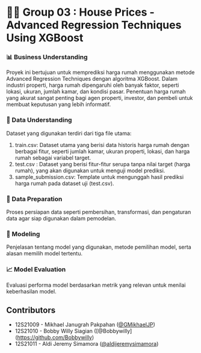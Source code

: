 # 👨‍💼 Group 03 : House Prices - Advanced Regression Techniques Using XGBoost

### 📊 Business Understanding

Proyek ini bertujuan untuk memprediksi harga rumah menggunakan metode Advanced Regression Techniques dengan algoritma XGBoost. 
Dalam industri properti, harga rumah dipengaruhi oleh banyak faktor, seperti lokasi, ukuran, jumlah kamar, dan kondisi pasar. 
Penentuan harga rumah yang akurat sangat penting bagi agen properti, investor, dan pembeli untuk membuat keputusan yang lebih informatif.
### 📂 Data Understanding

Dataset yang digunakan terdiri dari tiga file utama:

1. train.csv: Dataset utama yang berisi data historis harga rumah dengan berbagai fitur, seperti jumlah kamar, ukuran properti, lokasi, dan harga rumah sebagai variabel target.
2. test.csv : Dataset yang berisi fitur-fitur serupa tanpa nilai target (harga rumah), yang akan digunakan untuk menguji model prediksi.
3. sample_submission.csv: Template untuk mengunggah hasil prediksi harga rumah pada dataset uji (test.csv).
### 🔄 Data Preparation

Proses persiapan data seperti pembersihan, transformasi, dan pengaturan data agar siap digunakan dalam pemodelan.

### 🤖 Modeling

Penjelasan tentang model yang digunakan, metode pemilihan model, serta alasan memilih model tertentu.

### 📈 Model Evaluation

Evaluasi performa model berdasarkan metrik yang relevan untuk menilai keberhasilan model.

## Contributors

- 12S21009 - Mikhael Janugrah Pakpahan ([@GMikhaelJP](https://github.com/GMikhaelJP))
- 12S21010 - Bobby Willy Siagian ([@Bobbywilly] (https://github.com/Bobbywilly)
- 12S21011 - Aldi Jeremy Simamora ([@aldijeremysimamora](https://github.com/aldijeremysimamora))
